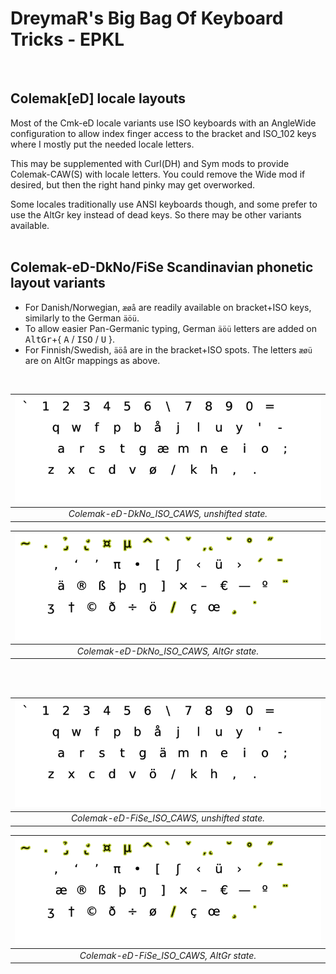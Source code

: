 DreymaR's Big Bag Of Keyboard Tricks - EPKL
===========================================

<br>

Colemak[eD] locale layouts
--------------------------
Most of the Cmk-eD locale variants use ISO keyboards with an AngleWide configuration to allow index finger access to the bracket and ISO_102 keys where I mostly put the needed locale letters.
  
This may be supplemented with Curl(DH) and Sym mods to provide Colemak-CAW(S) with locale letters. You could remove the Wide mod if desired, but then the right hand pinky may get overworked.
  
Some locales traditionally use ANSI keyboards though, and some prefer to use the AltGr key instead of dead keys. So there may be other variants available.
<br><br>

Colemak-eD-DkNo/FiSe Scandinavian phonetic layout variants
----------------------------------------------------------
- For Danish/Norwegian, `æøå` are readily available on bracket+ISO keys, similarly to the German `äöü`.
- To allow easier Pan-Germanic typing, German `äöü` letters are added on <kbd>AltGr</kbd>+{ <kbd>A</kbd> / <kbd>ISO</kbd> / <kbd>U</kbd> }.
- For Finnish/Swedish,  `äöå` are in the bracket+ISO spots. The letters `æøü` are on AltGr mappings as above.
<br>

|![EPKL help image for Colemak-eD-DkNo CAWS on an ISO board, unshifted state](../Cmk-eD-DkNo/Cmk-eD-DkNo_ISO_CurlAWideSym/state0.png)|
|   :---:   |
|_Colemak-eD-DkNo_ISO_CAWS, unshifted state._|

|![EPKL help image for Colemak-eD-DkNo CAWS on an ISO board, AltGr state](../Cmk-eD-DkNo/Cmk-eD-DkNo_ISO_CurlAWideSym/state6.png)|
|   :---:   |
|_Colemak-eD-DkNo_ISO_CAWS, AltGr state._|

<br><br>

|![EPKL help image for Colemak-eD-FiSe CAWS on an ISO board, unshifted state](../Cmk-eD-FiSe/Cmk-eD-FiSe_ISO_CurlAWideSym/state0.png)|
|   :---:   |
|_Colemak-eD-FiSe_ISO_CAWS, unshifted state._|

|![EPKL help image for Colemak-eD-FiSe CAWS on an ISO board, AltGr state](../Cmk-eD-FiSe/Cmk-eD-FiSe_ISO_CurlAWideSym/state6.png)|
|   :---:   |
|_Colemak-eD-FiSe_ISO_CAWS, AltGr state._|
